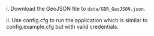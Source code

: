 i. Download the GeoJSON file to `data/GBR_GeoJSON.json`.

ii. Use config.cfg to run the application which is similar to config.example.cfg but with valid credentials.
